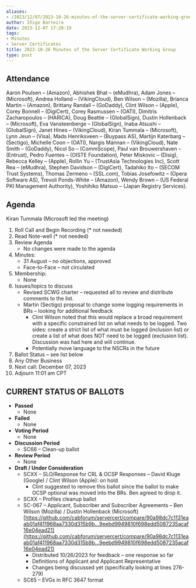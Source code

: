 ```yaml
---
aliases:
- /2023/12/07/2023-10-26-minutes-of-the-server-certificate-working-group/
author: Iñigo Barreira
date: 2023-12-07 17:20:19
tags:
- Minutes
- Server Certificates
title: 2023-10-26 Minutes of the Server Certificate Working Group
type: post
---
```


## Attendance

Aaron Poulsen – (Amazon), Abhishek Bhat – (eMudhra), Adam Jones – (Microsoft), Andrea Holland – (VikingCloud), Ben Wilson – (Mozilla), Brianca Martin – (Amazon), Brittany Randall – (GoDaddy), Clint Wilson – (Apple), Corey Bonnell – (DigiCert), Corey Rasmussen – (OATI), Dimitris Zacharopoulos – (HARICA), Doug Beattie – (GlobalSign), Dustin Hollenback – (Microsoft), Eva Vansteenberge – (GlobalSign), Inaba Atsushi – (GlobalSign), Janet Hines – (VikingCloud), Kiran Tummala – (Microsoft), Lynn Jeun – (Visa), Mads Henriksveen – (Buypass AS), Martijn Katerbarg – (Sectigo), Michelle Coon – (OATI), Nargis Mannan – (VikingCloud), Nate Smith – (GoDaddy), Nicol So – (CommScope), Paul van Brouwershaven – (Entrust), Pedro Fuentes – (OISTE Foundation), Peter Miskovic – (Disig), Rebecca Kelley – (Apple), Rollin Yu – (TrustAsia Technologies Inc), Scott Rea – (eMudhra), Stephen Davidson – (DigiCert), Tadahiko Ito – (SECOM Trust Systems), Thomas Zermeno – (SSL.com), Tobias Josefowitz – (Opera Software AS), Trevoli Ponds-White – (Amazon), Wendy Brown – (US Federal PKI Management Authority), Yoshihiko Matsuo – (Japan Registry Services).

## Agenda

Kiran Tummala (Microsoft led the meeting)

1. Roll Call and Begin Recording (\* not needed)
2. Read Note-well (\* not needed)
3. Review Agenda
   - No changes were made to the agenda
4. Minutes:
   - 31 August – no objections, approved
   - Face-to-Face – not circulated
5. Membership:
   - None
6. Issues/topics to discuss
   - Revised SCWG charter – requested all to review and distribute comments to the list.
   - Martin (Sectigo) proposal to change some logging requirements in BRs – looking for additional feedback
      - Clint Wilson noted that this would replace a broad requirement with a specific constrained list on what needs to be logged. Two sides: create a strict list of what must be logged (inclusion list) or create a list of what does NOT need to be logged (exclusion list). Discussion was had here and will continue.
      - Potentially move language to the NSCRs in the future
7. Ballot Status – see list below
8. Any Other Business
9. Next call: December 07, 2023
10. Adjourn 11:01 am CPT

## CURRENT STATUS OF BALLOTS

- **Passed**
  - None
- **Failed**
  - None
- **Voting Period**
  - None
- **Discussion Period**
  - SC66 – Clean-up ballot
- **Review Period**
  - None
- **Draft / Under Consideration**
  - SCXX – SLO/Response for CRL & OCSP Responses – David Kluge (Google) / Clint Wilson (Apple): on hold
    - Clint suggested to remove this ballot since the ballot to make OCSP optional was moved into the BRs. Ben agreed to drop it.
  - SCXX – Profiles cleanup ballot
  - SC-067 – Applicant, Subscriber and Subscriber Agreements – Ben Wilson (Mozilla) / Dustin Hollenback (Microsoft) [https://github.com/cabforum/servercert/compare/90a98dc7c1131eaab01af411968aa7330d315b9b...9eebd9949810f698edd5087235acaf16e04ead21](https://github.com/cabforum/servercert/compare/90a98dc7c1131eaab01af411968aa7330d315b9b...9eebd9949810f698edd5087235acaf16e04ead21)
    - Distributed 10/26/2023 for feedback – one response so far
    - Definitions of Applicant and Applicant Representative
    - Changes being discussed yet (specifically looking at lines 276-279)
  - SC65 – EVGs in RFC 3647 format